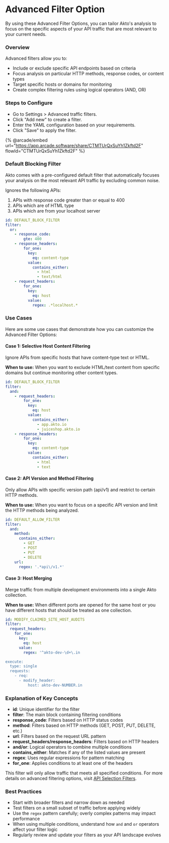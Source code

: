 # Advanced Filter Option

By using these Advanced Filter Options, you can tailor Akto's analysis to focus on the specific aspects of your API traffic that are most relevant to your current needs.

### Overview

Advanced filters allow you to:

* Include or exclude specific API endpoints based on criteria
* Focus analysis on particular HTTP methods, response codes, or content types
* Target specific hosts or domains for monitoring
* Create complex filtering rules using logical operators (AND, OR)

### Steps to Configure

* Go to Settings > Advanced traffic filters.
* Click "Add new" to create a filter.
* Enter the YAML configuration based on your requirements.
* Click "Save" to apply the filter.

{% @arcade/embed url="https://app.arcade.software/share/CTMTUrQxSuYh1Zkftd2F" flowId="CTMTUrQxSuYh1Zkftd2F" %}

### Default Blocking Filter

Akto comes with a pre-configured default filter that automatically focuses your analysis on the most relevant API traffic by excluding common noise.

Ignores the following APIs:

1. APIs with response code greater than or equal to 400
2. APIs which are of HTML type
3. APIs which are from your localhost server

```yaml
id: DEFAULT_BLOCK_FILTER
filter:
  or:
    - response_code:
        gte: 400
    - response_headers:
        for_one:
          key:
            eq: content-type
          value:
            contains_either:
              - html
              - text/html
    - request_headers:
        for_one:
          key:
            eq: host
          value:
            regex: .*localhost.*
```

### Use Cases

Here are some use cases that demonstrate how you can customize the Advanced Filter Options:

#### Case 1: Selective Host Content Filtering

Ignore APIs from specific hosts that have content-type text or HTML.

**When to use:** When you want to exclude HTML/text content from specific domains but continue monitoring other content types.

```yaml
id: DEFAULT_BLOCK_FILTER
filter:
  and:
    - request_headers:
        for_one:
          key:
            eq: host
          value:
            contains_either:
              - app.akto.io
              - juiceshop.akto.io
    - response_headers:
        for_one:
          key:
            eq: content-type
          value:
            contains_either:
              - html
              - text
```

#### Case 2: API Version and Method Filtering

Only allow APIs with specific version path (api/v1) and restrict to certain HTTP methods.

**When to use:** When you want to focus on a specific API version and limit the HTTP methods being analyzed.

```yaml
id: DEFAULT_ALLOW_FILTER
filter:
  and:
    method:
      contains_either:
        - GET
        - POST
        - PUT
        - DELETE
    url:
      regex: '.*api\/v1.*'
```

#### Case 3: Host Merging

Merge traffic from multiple development environments into a single Akto collection.

**When to use:** When different ports are opened for the same host or you have different hosts that should be treated as one collection.

```yaml
id: MODIFY_CLAIMED_SITE_HOST_AUDITS
filter:
  request_headers:
    for_one:
      key:
        eq: host
      value:
        regex: '^akto-dev-\d+\.in

execute:
  type: single
  requests:
    - req:
      - modify_header:
          host: akto-dev-NUMBER.in
```

### Explanation of Key Concepts

* **id**: Unique identifier for the filter
* **filter**: The main block containing filtering conditions
* **response\_code**: Filters based on HTTP status codes
* **method**: Filters based on HTTP methods (GET, POST, PUT, DELETE, etc.)
* **url**: Filters based on the request URL pattern
* **request\_headers/response\_headers**: Filters based on HTTP headers
* **and/or**: Logical operators to combine multiple conditions
* **contains\_either**: Matches if any of the listed values are present
* **regex**: Uses regular expressions for pattern matching
* **for\_one**: Applies conditions to at least one of the headers

This filter will only allow traffic that meets all specified conditions. For more details on advanced filtering options, visit [API Selection Filters](../../probe-library/concepts/test-yaml-syntax-detailed/api-selection-filters.md).

### Best Practices

* Start with broader filters and narrow down as needed
* Test filters on a small subset of traffic before applying widely
* Use the `regex` pattern carefully; overly complex patterns may impact performance
* When using multiple conditions, understand how `and` and `or` operators affect your filter logic
* Regularly review and update your filters as your API landscape evolves
